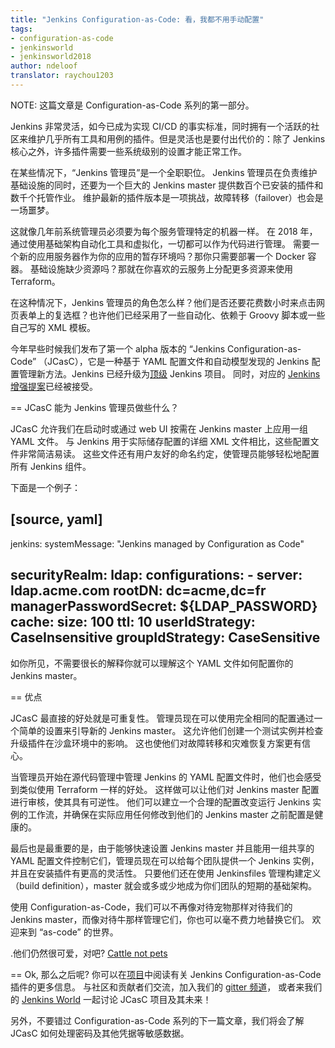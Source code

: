 ```yaml
---
title: "Jenkins Configuration-as-Code: 看，我都不用手动配置"
tags:
- configuration-as-code
- jenkinsworld
- jenkinsworld2018
author: ndeloof
translator: raychou1203
---
```


NOTE: 这篇文章是 Configuration-as-Code 系列的第一部分。

Jenkins 非常灵活，如今已成为实现 CI/CD 的事实标准，同时拥有一个活跃的社区来维护几乎所有工具和用例的插件。但是灵活也是要付出代价的：除了 Jenkins 核心之外，许多插件需要一些系统级别的设置才能正常工作。

在某些情况下，“Jenkins 管理员”是一个全职职位。
Jenkins 管理员在负责维护基础设施的同时，还要为一个巨大的 Jenkins master 提供数百个已安装的插件和数千个托管作业。
维护最新的插件版本是一项挑战，故障转移（failover）也会是一场噩梦。

这就像几年前系统管理员必须要为每个服务管理特定的机器一样。
在 2018 年，通过使用基础架构自动化工具和虚拟化，一切都可以作为代码进行管理。
需要一个新的应用服务器作为你的应用的暂存环境吗？那你只需要部署一个 Docker 容器。
基础设施缺少资源吗？那就在你喜欢的云服务上分配更多资源来使用 Terraform。

在这种情况下，Jenkins 管理员的角色怎么样？他们是否还要花费数小时来点击网页表单上的复选框？也许他们已经采用了一些自动化、依赖于 Groovy 脚本或一些自己写的 XML 模板。

今年早些时候我们发布了第一个 alpha 版本的 “Jenkins Configuration-as-Code” （JCasC），它是一种基于 YAML 配置文件和自动模型发现的 Jenkins 配置管理新方法。Jenkins 已经升级为[顶级](https://jenkins.io/projects/) Jenkins 项目。 同时，对应的
[Jenkins 增强提案](https://github.com/jenkinsci/jep/tree/master/jep/201/)已经被接受。

== JCasC 能为 Jenkins 管理员做些什么？

JCasC 允许我们在启动时或通过 web UI 按需在 Jenkins master 上应用一组 YAML 文件。
与 Jenkins 用于实际储存配置的详细 XML 文件相比，这些配置文件非常简洁易读。
这些文件还有用户友好的命名约定，使管理员能够轻松地配置所有 Jenkins 组件。

下面是一个例子：

[source, yaml]
----
jenkins:
 systemMessage: "Jenkins managed by Configuration as Code"

 securityRealm:
   ldap:
     configurations:
       - server: ldap.acme.com
         rootDN: dc=acme,dc=fr
         managerPasswordSecret: ${LDAP_PASSWORD}
     cache:
       size: 100
       ttl: 10
     userIdStrategy: CaseInsensitive
     groupIdStrategy: CaseSensitive
----

如你所见，不需要很长的解释你就可以理解这个 YAML 文件如何配置你的 Jenkins master。

== 优点

JCasC 最直接的好处就是可重复性。
管理员现在可以使用完全相同的配置通过一个简单的设置来引导新的 Jenkins master。
这允许他们创建一个测试实例并检查升级插件在沙盒环境中的影响。
这也使他们对故障转移和灾难恢复方案更有信心。

当管理员开始在源代码管理中管理 Jenkins 的 YAML 配置文件时，他们也会感受到类似使用 Terraform 一样的好处。
这样做可以让他们对 Jenkins master 配置进行审核，使其具有可逆性。
他们可以建立一个合理的配置改变运行 Jenkins 实例的工作流，并确保在实际应用任何修改到他们的 Jenkins master 之前配置是健康的。

最后也是最重要的是，由于能够快速设置 Jenkins master 并且能用一组共享的 YAML 配置文件控制它们，管理员现在可以给每个团队提供一个 Jenkins 实例，并且在安装插件有更高的灵活性。
只要他们还在使用 Jenkinsfiles 管理构建定义（build definition），master 就会或多或少地成为你们团队的短期的基础架构。

使用 Configuration-as-Code，我们可以不再像对待宠物那样对待我们的 Jenkins master，而像对待牛那样管理它们，你也可以毫不费力地替换它们。
欢迎来到 “as-code” 的世界。

.他们仍然很可爱，对吧?
[Cattle not pets](/image/cow.jpg)

== Ok, 那么之后呢?
你可以在[项目](https://github.com/jenkinsci/configuration-as-code-plugin)中阅读有关 Jenkins Configuration-as-Code 插件的更多信息。
与社区和贡献者们交流，加入我们的
[gitter 频道](https://gitter.im/jenkinsci/configuration-as-code-plugin)，
或者来我们的
[Jenkins World](https://www.cloudbees.com/devops-world) 一起讨论 JCasC 项目及其未来！

另外，不要错过 Configuration-as-Code 系列的下一篇文章，我们将会了解 JCasC 如何处理密码及其他凭据等敏感数据。
